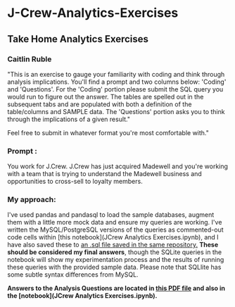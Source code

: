 # J-Crew-Analytics-Exercises

## Take Home Analytics Exercises
### Caitlin Ruble

"This is an exercise to gauge your familiarity with coding and think through analysis implications. You'll find a prompt and two columns below: 'Coding' and 'Questions'. For the 'Coding' portion please submit the SQL query you would run to figure out the answer. The tables are spelled out in the subsequent tabs and are populated with both a definition of the table/columns and SAMPLE data. The 'Questions' portion asks you to think through the implications of a given result."

Feel free to submit in whatever format you're most comfortable with."


### **Prompt** : 
You work for J.Crew. J.Crew has just acquired Madewell and you're working with a team that is trying to understand the Madewell business and opportunities to cross-sell to loyalty members.

### My approach: 
I've used pandas and pandasql to load the sample databases, augment them with a little more mock data and ensure my queries are working. I've written the MySQL/PostgreSQL versions of the queries as commented-out code cells within [this notebook](JCrew Analytics Exercises.ipynb), and I have also saved these to [an .sql file saved in the same repository.](https://github.com/caitlinruble/J-Crew-Analytics-Excercises/blob/c3e75336cc0940baa225e9399d463fe266f5e364/Caitlin%20Ruble_JCrew_AnalyticsExcercises_SQL.sql) **These should be considered my final answers**, though the SQLite queries in the notebook will show my experimentation process and the results of running these queries with the provided sample data. Please note that SQLlite has some subtle syntax differences from MySQL.

**Answers to the Analysis Questions are located in [this PDF file](J.-Crew-Take-home-responses.pdf) and also in the [notebook](JCrew Analytics Exercises.ipynb).**
